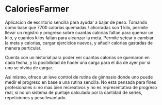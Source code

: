 # CaloriesFarmer
Aplicacion de escritorio sencilla para ayudar a bajar de peso.
Tomando como base que 7700 calorias quemadas / ahorradas son 1 kilo, permite llevar un registro y progreso sobre cuantas calorias faltan para quemar un kilo, y cuantos kilos faltan para alcanzar la meta.
Permite setear y cambiar la meta y calorias, cargar ejercicios nuevos, y añadir calorias gastadas de manera particular.




Cuenta con un historial para poder ver cuantas calorias se quemaron en cada fecha, y la posibilidad de hacer una carga para el dia de ayer por si uno se olvida de cargar.

Asi mismo, ofrece un leve control de rutina de gimnasio donde uno puede medir el progreso en base a una rutina sencilla. No esta pensada para fines profesionales si no mas bien recreativos y no es representativa de progreso real, si no un sistema de puntaje calculado por la cantidad de series, repeticiones y peso levantado. 